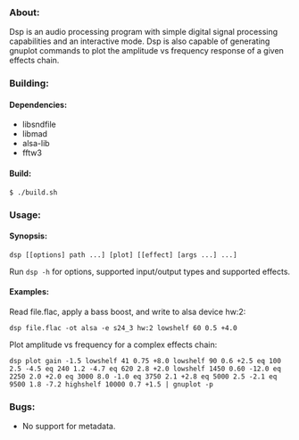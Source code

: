 ### About:

Dsp is an audio processing program with simple digital signal processing capabilities and an interactive mode. Dsp is also capable of generating gnuplot commands to plot the amplitude vs frequency response of a given effects chain.

### Building:

#### Dependencies:

* libsndfile
* libmad
* alsa-lib
* fftw3

#### Build:

	$ ./build.sh

### Usage:

#### Synopsis:

	dsp [[options] path ...] [plot] [[effect] [args ...] ...]

Run `dsp -h` for options, supported input/output types and supported effects.

#### Examples:

Read file.flac, apply a bass boost, and write to alsa device hw:2:

	dsp file.flac -ot alsa -e s24_3 hw:2 lowshelf 60 0.5 +4.0

Plot amplitude vs frequency for a complex effects chain:

	dsp plot gain -1.5 lowshelf 41 0.75 +8.0 lowshelf 90 0.6 +2.5 eq 100 2.5 -4.5 eq 240 1.2 -4.7 eq 620 2.8 +2.0 lowshelf 1450 0.60 -12.0 eq 2250 2.0 +2.0 eq 3000 8.0 -1.0 eq 3750 2.1 +2.8 eq 5000 2.5 -2.1 eq 9500 1.8 -7.2 highshelf 10000 0.7 +1.5 | gnuplot -p

### Bugs:

* No support for metadata.
